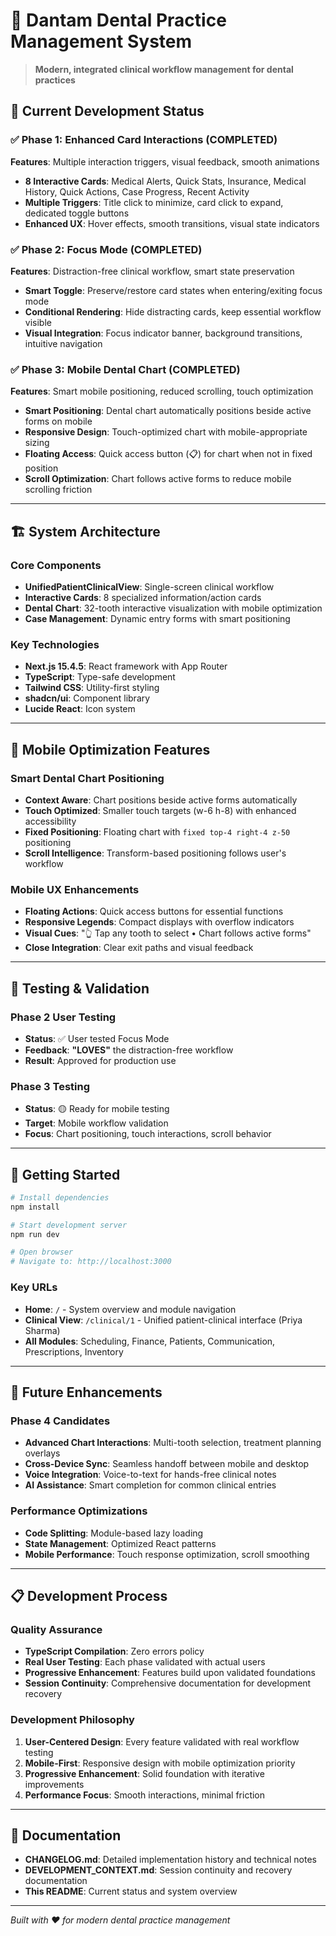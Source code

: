# 🏥 **Dantam Dental Practice Management System**

> **Modern, integrated clinical workflow management for dental practices**

## 🚀 **Current Development Status**

### ✅ **Phase 1: Enhanced Card Interactions** (COMPLETED)
**Features**: Multiple interaction triggers, visual feedback, smooth animations
- **8 Interactive Cards**: Medical Alerts, Quick Stats, Insurance, Medical History, Quick Actions, Case Progress, Recent Activity
- **Multiple Triggers**: Title click to minimize, card click to expand, dedicated toggle buttons
- **Enhanced UX**: Hover effects, smooth transitions, visual state indicators

### ✅ **Phase 2: Focus Mode** (COMPLETED)
**Features**: Distraction-free clinical workflow, smart state preservation
- **Smart Toggle**: Preserve/restore card states when entering/exiting focus mode
- **Conditional Rendering**: Hide distracting cards, keep essential workflow visible
- **Visual Integration**: Focus indicator banner, background transitions, intuitive navigation

### ✅ **Phase 3: Mobile Dental Chart** (COMPLETED)
**Features**: Smart mobile positioning, reduced scrolling, touch optimization
- **Smart Positioning**: Dental chart automatically positions beside active forms on mobile
- **Responsive Design**: Touch-optimized chart with mobile-appropriate sizing
- **Floating Access**: Quick access button (📋) for chart when not in fixed position
- **Scroll Optimization**: Chart follows active forms to reduce mobile scrolling friction

---

## 🏗️ **System Architecture**

### **Core Components**
- **UnifiedPatientClinicalView**: Single-screen clinical workflow
- **Interactive Cards**: 8 specialized information/action cards
- **Dental Chart**: 32-tooth interactive visualization with mobile optimization
- **Case Management**: Dynamic entry forms with smart positioning

### **Key Technologies**
- **Next.js 15.4.5**: React framework with App Router
- **TypeScript**: Type-safe development
- **Tailwind CSS**: Utility-first styling
- **shadcn/ui**: Component library
- **Lucide React**: Icon system

---

## 📱 **Mobile Optimization Features**

### **Smart Dental Chart Positioning**
- **Context Aware**: Chart positions beside active forms automatically
- **Touch Optimized**: Smaller touch targets (w-6 h-8) with enhanced accessibility
- **Fixed Positioning**: Floating chart with `fixed top-4 right-4 z-50` positioning
- **Scroll Intelligence**: Transform-based positioning follows user's workflow

### **Mobile UX Enhancements**
- **Floating Actions**: Quick access buttons for essential functions
- **Responsive Legends**: Compact displays with overflow indicators
- **Visual Cues**: "👆 Tap any tooth to select • Chart follows active forms"
- **Close Integration**: Clear exit paths and visual feedback

---

## 🧪 **Testing & Validation**

### **Phase 2 User Testing**
- **Status**: ✅ User tested Focus Mode
- **Feedback**: **"LOVES"** the distraction-free workflow
- **Result**: Approved for production use

### **Phase 3 Testing**
- **Status**: 🟡 Ready for mobile testing
- **Target**: Mobile workflow validation
- **Focus**: Chart positioning, touch interactions, scroll behavior

---

## 🚀 **Getting Started**

```bash
# Install dependencies
npm install

# Start development server
npm run dev

# Open browser
# Navigate to: http://localhost:3000
```

### **Key URLs**
- **Home**: `/` - System overview and module navigation
- **Clinical View**: `/clinical/1` - Unified patient-clinical interface (Priya Sharma)
- **All Modules**: Scheduling, Finance, Patients, Communication, Prescriptions, Inventory

---

## 🎯 **Future Enhancements**

### **Phase 4 Candidates**
- **Advanced Chart Interactions**: Multi-tooth selection, treatment planning overlays
- **Cross-Device Sync**: Seamless handoff between mobile and desktop
- **Voice Integration**: Voice-to-text for hands-free clinical notes
- **AI Assistance**: Smart completion for common clinical entries

### **Performance Optimizations**
- **Code Splitting**: Module-based lazy loading
- **State Management**: Optimized React patterns
- **Mobile Performance**: Touch response optimization, scroll smoothing

---

## 📋 **Development Process**

### **Quality Assurance**
- **TypeScript Compilation**: Zero errors policy
- **Real User Testing**: Each phase validated with actual users
- **Progressive Enhancement**: Features build upon validated foundations
- **Session Continuity**: Comprehensive documentation for development recovery

### **Development Philosophy**
1. **User-Centered Design**: Every feature validated with real workflow testing
2. **Mobile-First**: Responsive design with mobile optimization priority
3. **Progressive Enhancement**: Solid foundation with iterative improvements
4. **Performance Focus**: Smooth interactions, minimal friction

---

## 📄 **Documentation**

- **CHANGELOG.md**: Detailed implementation history and technical notes
- **DEVELOPMENT_CONTEXT.md**: Session continuity and recovery documentation
- **This README**: Current status and system overview

---

*Built with ❤️ for modern dental practice management*
